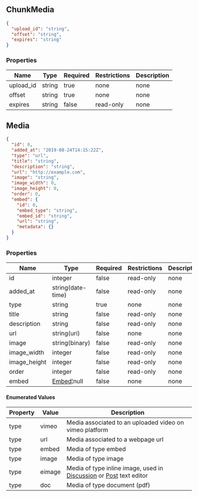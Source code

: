 <h2 id="tocS_ChunkMedia">ChunkMedia</h2>
<!-- backwards compatibility -->
<a id="schemachunkmedia"></a>
<a id="schema_ChunkMedia"></a>
<a id="tocSchunkmedia"></a>
<a id="tocschunkmedia"></a>

```json
{
  "upload_id": "string",
  "offset": "string",
  "expires": "string"
}

```

### Properties

|Name|Type|Required|Restrictions|Description|
|---|---|---|---|---|
|upload_id|string|true|none|none|
|offset|string|true|none|none|
|expires|string|false|read-only|none|

<h2 id="tocS_Media">Media</h2>
<!-- backwards compatibility -->
<a id="schemamedia"></a>
<a id="schema_Media"></a>
<a id="tocSmedia"></a>
<a id="tocsmedia"></a>

```json
{
  "id": 0,
  "added_at": "2019-08-24T14:15:22Z",
  "type": "url",
  "title": "string",
  "description": "string",
  "url": "http://example.com",
  "image": "string",
  "image_width": 0,
  "image_height": 0,
  "order": 0,
  "embed": {
    "id": 0,
    "embed_type": "string",
    "embed_id": "string",
    "url": "string",
    "metadata": {}
  }
}

```

### Properties

|Name|Type|Required|Restrictions|Description|
|---|---|---|---|---|
|id|integer|false|read-only|none|
|added_at|string(date-time)|false|read-only|none|
|type|string|true|none|none|
|title|string|false|read-only|none|
|description|string|false|read-only|none|
|url|string(uri)|false|none|none|
|image|string(binary)|false|read-only|none|
|image_width|integer|false|read-only|none|
|image_height|integer|false|read-only|none|
|order|integer|false|read-only|none|
|embed|[Embed](#schemaembed)¦null|false|none|none|

#### Enumerated Values

|Property|Value|Description|
|---|---|---|
|type|vimeo|Media associated to an uploaded video on vimeo platform|
|type|url|Media associated to a webpage url|
|type|embed|Media of type embed|
|type|image|Media of type image|
|type|eimage|Media of type inline image, used in [Discussion](#selfcommunity-api-discussion) or [Post](#selfcommunity-api-post)  text editor|
|type|doc|Media of type document (pdf)|
